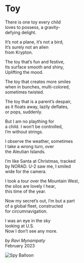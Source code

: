 # Toy

There is one toy every child  
loves to possess, a gravity-   
defying delight.  

It’s not a plane, it’s not a bird,  
It’s surely not an alien  
from Krypton.  

The toy that’s fun and festive,  
Its surface smooth and shiny,  
Uplifting the mood.   

The toy that creates more smiles  
when in bunches, multi-colored,  
sometimes twisted.  

The toy that is a parent’s despair,  
as it floats away, lazily deflates,   
or pops, suddenly.   

But I am no plaything for  
a child. I won’t be controlled,  
I’m without strings.  

I observe the weather, sometimes  
I take a wrong turn, over  
the Aleutian Islands.  

I’m like Santa at Christmas, tracked  
by NORAD. U-2 saw me, I smiled   
wide for the camera.  

I took a tour over the Mountain West,   
the silos are lovely I hear,  
this time of the year.  

Now my secret’s out, I’m but a part  
of a global fleet, constructed   
for circumnavigation.  

I was an eye in the sky  
looking at U.S.  
Now I don’t see any more.  

_by Ravi Mynampaty_  
February 2023  

<img src="assets/images/balloon.jpeg" alt="Spy Balloon" title="Spy Balloon">
